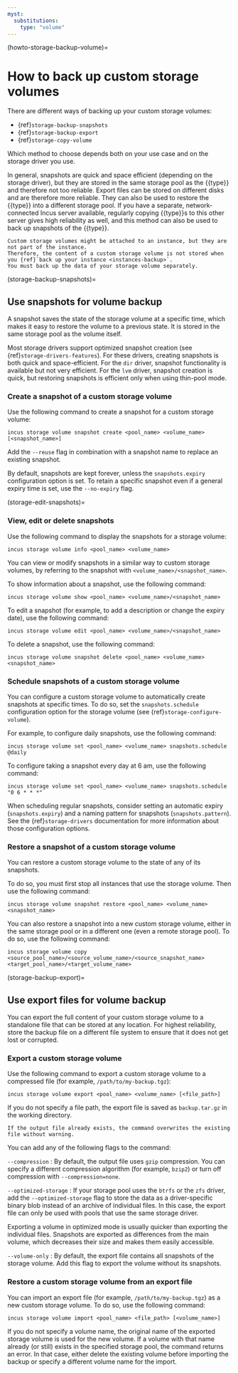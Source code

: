 ```yaml
---
myst:
  substitutions:
    type: "volume"
---
```


(howto-storage-backup-volume)=
# How to back up custom storage volumes

There are different ways of backing up your custom storage volumes:

- {ref}`storage-backup-snapshots`
- {ref}`storage-backup-export`
- {ref}`storage-copy-volume`

<!-- Include start backup types -->
Which method to choose depends both on your use case and on the storage driver you use.

In general, snapshots are quick and space efficient (depending on the storage driver), but they are stored in the same storage pool as the {{type}} and therefore not too reliable.
Export files can be stored on different disks and are therefore more reliable.
They can also be used to restore the {{type}} into a different storage pool.
If you have a separate, network-connected Incus server available, regularly copying {{type}}s to this other server gives high reliability as well, and this method can also be used to back up snapshots of the {{type}}.
<!-- Include end backup types -->

```{note}
Custom storage volumes might be attached to an instance, but they are not part of the instance.
Therefore, the content of a custom storage volume is not stored when you {ref}`back up your instance <instances-backup>`.
You must back up the data of your storage volume separately.
```

(storage-backup-snapshots)=
## Use snapshots for volume backup

A snapshot saves the state of the storage volume at a specific time, which makes it easy to restore the volume to a previous state.
It is stored in the same storage pool as the volume itself.

<!-- Include start optimized snapshots -->
Most storage drivers support optimized snapshot creation (see {ref}`storage-drivers-features`).
For these drivers, creating snapshots is both quick and space-efficient.
For the `dir` driver, snapshot functionality is available but not very efficient.
For the `lvm` driver, snapshot creation is quick, but restoring snapshots is efficient only when using thin-pool mode.
<!-- Include end optimized snapshots -->

### Create a snapshot of a custom storage volume

Use the following command to create a snapshot for a custom storage volume:

    incus storage volume snapshot create <pool_name> <volume_name> [<snapshot_name>]

<!-- Include start create snapshot options -->
Add the `--reuse` flag in combination with a snapshot name to replace an existing snapshot.

By default, snapshots are kept forever, unless the `snapshots.expiry` configuration option is set.
To retain a specific snapshot even if a general expiry time is set, use the `--no-expiry` flag.
<!-- Include end create snapshot options -->

(storage-edit-snapshots)=
### View, edit or delete snapshots

Use the following command to display the snapshots for a storage volume:

    incus storage volume info <pool_name> <volume_name>

You can view or modify snapshots in a similar way to custom storage volumes, by referring to the snapshot with `<volume_name>/<snapshot_name>`.

To show information about a snapshot, use the following command:

    incus storage volume show <pool_name> <volume_name>/<snapshot_name>

To edit a snapshot (for example, to add a description or change the expiry date), use the following command:

    incus storage volume edit <pool_name> <volume_name>/<snapshot_name>

To delete a snapshot, use the following command:

    incus storage volume snapshot delete <pool_name> <volume_name> <snapshot_name>

### Schedule snapshots of a custom storage volume

You can configure a custom storage volume to automatically create snapshots at specific times.
To do so, set the `snapshots.schedule` configuration option for the storage volume (see {ref}`storage-configure-volume`).

For example, to configure daily snapshots, use the following command:

    incus storage volume set <pool_name> <volume_name> snapshots.schedule @daily

To configure taking a snapshot every day at 6 am, use the following command:

    incus storage volume set <pool_name> <volume_name> snapshots.schedule "0 6 * * *"

When scheduling regular snapshots, consider setting an automatic expiry (`snapshots.expiry`) and a naming pattern for snapshots (`snapshots.pattern`).
See the {ref}`storage-drivers` documentation for more information about those configuration options.

### Restore a snapshot of a custom storage volume

You can restore a custom storage volume to the state of any of its snapshots.

To do so, you must first stop all instances that use the storage volume.
Then use the following command:

    incus storage volume snapshot restore <pool_name> <volume_name> <snapshot_name>

You can also restore a snapshot into a new custom storage volume, either in the same storage pool or in a different one (even a remote storage pool).
To do so, use the following command:

    incus storage volume copy <source_pool_name>/<source_volume_name>/<source_snapshot_name> <target_pool_name>/<target_volume_name>

(storage-backup-export)=
## Use export files for volume backup

You can export the full content of your custom storage volume to a standalone file that can be stored at any location.
For highest reliability, store the backup file on a different file system to ensure that it does not get lost or corrupted.

### Export a custom storage volume

Use the following command to export a custom storage volume to a compressed file (for example, `/path/to/my-backup.tgz`):

    incus storage volume export <pool_name> <volume_name> [<file_path>]

If you do not specify a file path, the export file is saved as `backup.tar.gz` in the working directory.

```{warning}
If the output file already exists, the command overwrites the existing file without warning.
```

<!-- Include start export info -->
You can add any of the following flags to the command:

`--compression`
: By default, the output file uses `gzip` compression.
  You can specify a different compression algorithm (for example, `bzip2`) or turn off compression with `--compression=none`.

`--optimized-storage`
: If your storage pool uses the `btrfs` or the `zfs` driver, add the `--optimized-storage` flag to store the data as a driver-specific binary blob instead of an archive of individual files.
  In this case, the export file can only be used with pools that use the same storage driver.

  Exporting a volume in optimized mode is usually quicker than exporting the individual files.
  Snapshots are exported as differences from the main volume, which decreases their size and makes them easily accessible.
<!-- Include end export info -->

`--volume-only`
: By default, the export file contains all snapshots of the storage volume.
  Add this flag to export the volume without its snapshots.

### Restore a custom storage volume from an export file

You can import an export file (for example, `/path/to/my-backup.tgz`) as a new custom storage volume.
To do so, use the following command:

    incus storage volume import <pool_name> <file_path> [<volume_name>]

If you do not specify a volume name, the original name of the exported storage volume is used for the new volume.
If a volume with that name already (or still) exists in the specified storage pool, the command returns an error.
In that case, either delete the existing volume before importing the backup or specify a different volume name for the import.

